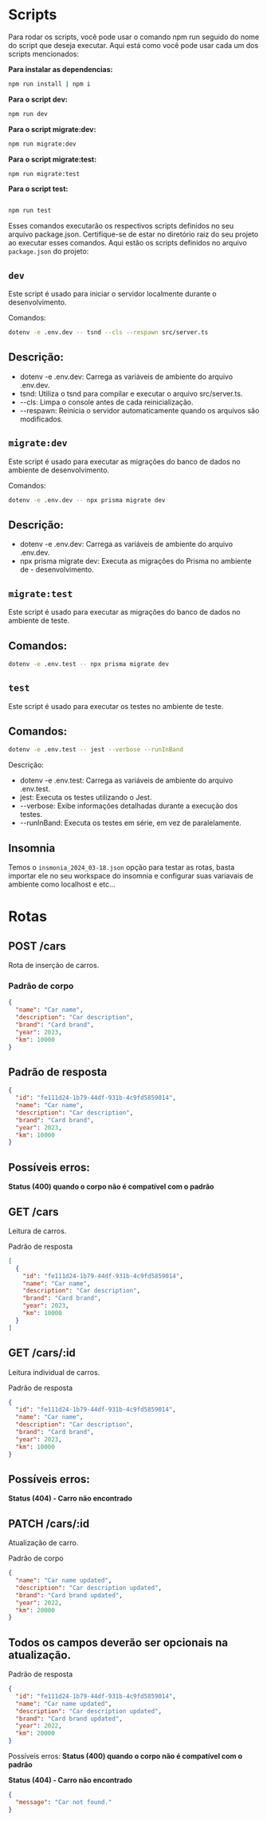 # Scripts

Para rodar os scripts, você pode usar o comando npm run seguido do nome do script que deseja executar. Aqui está como você pode usar cada um dos scripts mencionados:

**Para instalar as dependencias:**

```bash
npm run install | npm i
```

**Para o script dev:**

```bash
npm run dev
```

**Para o script migrate:dev:**

```bash
npm run migrate:dev
```

**Para o script migrate:test:**

```bash
npm run migrate:test
```

**Para o script test:**

```bash

npm run test
```

Esses comandos executarão os respectivos scripts definidos no seu arquivo package.json. Certifique-se de estar no diretório raiz do seu projeto ao executar esses comandos.
Aqui estão os scripts definidos no arquivo `package.json` do projeto:

## `dev`

Este script é usado para iniciar o servidor localmente durante o desenvolvimento.

Comandos:

```bash
dotenv -e .env.dev -- tsnd --cls --respawn src/server.ts
```

## Descrição:

- dotenv -e .env.dev: Carrega as variáveis de ambiente do arquivo .env.dev.
- tsnd: Utiliza o tsnd para compilar e executar o arquivo src/server.ts.
- --cls: Limpa o console antes de cada reinicialização.
- --respawn: Reinicia o servidor automaticamente quando os arquivos são modificados.

## `migrate:dev`

Este script é usado para executar as migrações do banco de dados no ambiente de desenvolvimento.

Comandos:

```bash
dotenv -e .env.dev -- npx prisma migrate dev
```

## Descrição:

- dotenv -e .env.dev: Carrega as variáveis de ambiente do arquivo .env.dev.
- npx prisma migrate dev: Executa as migrações do Prisma no ambiente de - desenvolvimento.

## `migrate:test`

Este script é usado para executar as migrações do banco de dados no ambiente de teste.

## Comandos:

```bash
dotenv -e .env.test -- npx prisma migrate dev
```

## `test`

Este script é usado para executar os testes no ambiente de teste.

## Comandos:

```bash
dotenv -e .env.test -- jest --verbose --runInBand
```

Descrição:

- dotenv -e .env.test: Carrega as variáveis de ambiente do arquivo .env.test.
- jest: Executa os testes utilizando o Jest.
- --verbose: Exibe informações detalhadas durante a execução dos testes.
- --runInBand: Executa os testes em série, em vez de paralelamente.

## Insomnia
Temos o `insmonia_2024_03-18.json` opção para testar as rotas, basta importar ele no seu workspace do insomnia e configurar suas variavais de ambiente como localhost e etc...
# Rotas

## POST /cars

Rota de inserção de carros.

### Padrão de corpo

```json
{
  "name": "Car name",
  "description": "Car description",
  "brand": "Card brand",
  "year": 2023,
  "km": 10000
}
```

## Padrão de resposta

```json
{
  "id": "fe111d24-1b79-44df-931b-4c9fd5859014",
  "name": "Car name",
  "description": "Car description",
  "brand": "Card brand",
  "year": 2023,
  "km": 10000
}
```

## Possíveis erros:

**Status (400) quando o corpo não é compatível com o padrão**

## GET /cars

Leitura de carros.

Padrão de resposta

```json
[
  {
    "id": "fe111d24-1b79-44df-931b-4c9fd5859014",
    "name": "Car name",
    "description": "Car description",
    "brand": "Card brand",
    "year": 2023,
    "km": 10000
  }
]
```

## GET /cars/:id

Leitura individual de carros.

Padrão de resposta

```json
{
  "id": "fe111d24-1b79-44df-931b-4c9fd5859014",
  "name": "Car name",
  "description": "Car description",
  "brand": "Card brand",
  "year": 2023,
  "km": 10000
}
```

## Possíveis erros:

**Status (404) - Carro não encontrado**

## PATCH /cars/:id

Atualização de carro.

Padrão de corpo

```json
{
  "name": "Car name updated",
  "description": "Car description updated",
  "brand": "Card brand updated",
  "year": 2022,
  "km": 20000
}
```

## Todos os campos deverão ser opcionais na atualização.

Padrão de resposta

```json
{
  "id": "fe111d24-1b79-44df-931b-4c9fd5859014",
  "name": "Car name updated",
  "description": "Car description updated",
  "brand": "Card brand updated",
  "year": 2022,
  "km": 20000
}
```

Possíveis erros:
**Status (400) quando o corpo não é compatível com o padrão**

**Status (404) - Carro não encontrado**

```json
{
  "message": "Car not found."
}
```
